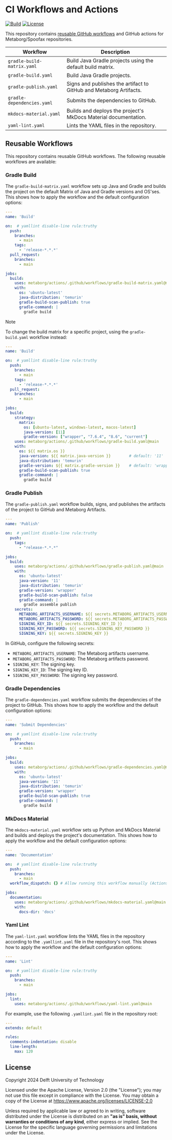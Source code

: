 # CI Workflows and Actions
[![Build][github-build-badge]][github-build]
[![License][license-badge]][license]

This repository contains [reusable GitHub workflows](https://docs.github.com/en/actions/using-workflows/reusing-workflows) and GitHub actions for Metaborg/Spoofax repositories.

| Workflow                          | Description                                                                   |
| --------------------------------- | ----------------------------------------------------------------------------- |
| `gradle-build-matrix.yaml`        | Build Java Gradle projects using the default build matrix.                    |
| `gradle-build.yaml`               | Build Java Gradle projects.                                                   |
| `gradle-publish.yaml`             | Signs and publishes the artifact to GitHub and Metaborg Artifacts.            |
| `gradle-dependencies.yaml`        | Submits the dependencies to GitHub.                                           |
| `mkdocs-material.yaml`            | Builds and deploys the project's MkDocs Material documentation.               |
| `yaml-lint.yaml`                  | Lints the YAML files in the repository.                                       |


## Reusable Workflows
This repository contains reusable GitHub workflows. The following reusable workflows are available:


### Gradle Build
The `gradle-build-matrix.yaml` workflow sets up Java and Gradle and builds the project on the default Matrix of Java and Gradle versions and OS'ses. This shows how to apply the workflow and the default configuration options:

```yaml
---
name: 'Build'

on:  # yamllint disable-line rule:truthy
  push:
    branches:
      - main
    tags:
      - 'release-*.*.*'
  pull_request:
    branches:
      - main

jobs:
  build:
    uses: metaborg/actions/.github/workflows/gradle-build-matrix.yaml@main
    with:
      os: 'ubuntu-latest'
      java-distribution: 'temurin'
      gradle-build-scan-publish: true
      gradle-command: |
        gradle build
```

> [!NOTE]
> To change the build matrix for a specific project, using the `gradle-build.yaml` workflow instead:
> 
> ```yaml
> ---
> name: 'Build'
> 
> on:  # yamllint disable-line rule:truthy
>   push:
>     branches:
>       - main
>     tags:
>       - 'release-*.*.*'
>   pull_request:
>     branches:
>       - main
> 
> jobs:
>   build:
>     strategy:
>       matrix:
>         os: [ubuntu-latest, windows-latest, macos-latest]
>         java-version: [11]
>         gradle-version: ["wrapper", "7.6.4", "8.6", "current"]
>     uses: metaborg/actions/.github/workflows/gradle-build.yaml@main
>     with:
>       os: ${{ matrix.os }}
>       java-version: ${{ matrix.java-version }}        # default: '11'
>       java-distribution: 'temurin'
>       gradle-version: ${{ matrix.gradle-version }}    # default: 'wrapper'
>       gradle-build-scan-publish: true
>       gradle-command: |
>         gradle build
> ```


### Gradle Publish
The `gradle-publish.yaml` workflow builds, signs, and publishes the artifacts of the project to GitHub and Metaborg Artifacts.

```yaml
---
name: 'Publish'

on:  # yamllint disable-line rule:truthy
  push:
    tags:
      - "release-*.*.*"

jobs:
  build:
    uses: metaborg/actions/.github/workflows/gradle-publish.yaml@main
    with:
      os: 'ubuntu-latest'
      java-version: '11'
      java-distribution: 'temurin'
      gradle-version: 'wrapper'
      gradle-build-scan-publish: false
      gradle-command: |
        gradle assemble publish
    secrets:
      METABORG_ARTIFACTS_USERNAME: ${{ secrets.METABORG_ARTIFACTS_USERNAME }}
      METABORG_ARTIFACTS_PASSWORD: ${{ secrets.METABORG_ARTIFACTS_PASSWORD }}
      SIGNING_KEY_ID: ${{ secrets.SIGNING_KEY_ID }}
      SIGNING_KEY_PASSWORD: ${{ secrets.SIGNING_KEY_PASSWORD }}
      SIGNING_KEY: ${{ secrets.SIGNING_KEY }}
```

In GitHub, configure the following secrets:

- `METABORG_ARTIFACTS_USERNAME`: The Metaborg artifacts username.
- `METABORG_ARTIFACTS_PASSWORD`: The Metaborg artifacts password.
- `SIGNING_KEY`: The signing key.
- `SIGNING_KEY_ID`: The signing key ID.
- `SIGNING_KEY_PASSWORD`: The signing key password.




### Gradle Dependencies
The `gradle-dependencies.yaml` workflow submits the dependencies of the project to GitHub. This shows how to apply the workflow and the default configuration options:

```yaml
---
name: 'Submit Dependencies'

on:  # yamllint disable-line rule:truthy
  push:
    branches:
      - main

jobs:
  build:
    uses: metaborg/actions/.github/workflows/gradle-dependencies.yaml@main
    with:
      os: 'ubuntu-latest'
      java-version: '11'
      java-distribution: 'temurin'
      gradle-version: 'wrapper'
      gradle-build-scan-publish: true
      gradle-command: |
        gradle build
```


### MkDocs Material
The `mkdocs-material.yaml` workflow sets up Python and MkDocs Material and builds and deploys the project's documentation. This shows how to apply the workflow and the default configuration options:

```yaml
---
name: 'Documentation'

on:  # yamllint disable-line rule:truthy
  push:
    branches:
      - main
  workflow_dispatch: {} # Allow running this workflow manually (Actions tab)

jobs:
  documentation:
    uses: metaborg/actions/.github/workflows/mkdocs-material.yaml@main
    with:
      docs-dir: 'docs'
```


### Yaml Lint
The `yaml-lint.yaml` workflow lints the YAML files in the repository according to the `.yamllint.yaml` file in the repository's root. This shows how to apply the workflow and the default configuration options:

```yaml
---
name: 'Lint'

on:  # yamllint disable-line rule:truthy
  push:
    branches:
      - main

jobs:
  lint:
    uses: metaborg/actions/.github/workflows/yaml-lint.yaml@main
```

For example, use the following `.yamllint.yaml` file in the repository root:

```yaml
---
extends: default

rules:
  comments-indentation: disable
  line-length:
    max: 120
```



## License
Copyright 2024 Delft University of Technology

Licensed under the Apache License, Version 2.0 (the "License"); you may not use this file except in compliance with the License. You may obtain a copy of the License at <https://www.apache.org/licenses/LICENSE-2.0>

Unless required by applicable law or agreed to in writing, software distributed under the License is distributed on an **"as is" basis, without warranties or conditions of any kind**, either express or implied. See the License for the specific language governing permissions and limitations under the License.



[github-build-badge]: https://img.shields.io/github/actions/workflow/status/metaborg/actions/yaml-lint.yaml
[github-build]: https://github.com/metaborg/actions/actions
[license-badge]: https://img.shields.io/github/license/metaborg/actions
[license]: https://github.com/metaborg/actions/blob/main/LICENSE

